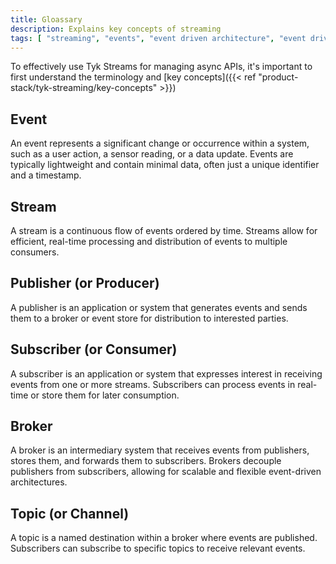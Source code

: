 ```yaml
---
title: Gloassary
description: Explains key concepts of streaming
tags: [ "streaming", "events", "event driven architecture", "event driven architectures", "kafka" ]
---
```


<!-- The glossary could either be integrated with key concepts or in a separate page.

Should we explain the following terms here also:

- synchronous
- asynchronous
- event driven architecture (EDA) -->

To effectively use Tyk Streams for managing async APIs, it's important to first understand the terminology and [key concepts]({{< ref "product-stack/tyk-streaming/key-concepts" >}})

## Event

An event represents a significant change or occurrence within a system, such as a user action, a sensor reading, or a data update. Events are typically lightweight and contain minimal data, often just a unique identifier and a timestamp.

## Stream

A stream is a continuous flow of events ordered by time. Streams allow for efficient, real-time processing and distribution of events to multiple consumers.

## Publisher (or Producer)

A publisher is an application or system that generates events and sends them to a broker or event store for distribution to interested parties.

## Subscriber (or Consumer)

A subscriber is an application or system that expresses interest in receiving events from one or more streams. Subscribers can process events in real-time or store them for later consumption.

## Broker

A broker is an intermediary system that receives events from publishers, stores them, and forwards them to subscribers. Brokers decouple publishers from subscribers, allowing for scalable and flexible event-driven architectures.

## Topic (or Channel)

A topic is a named destination within a broker where events are published. Subscribers can subscribe to specific topics to receive relevant events.